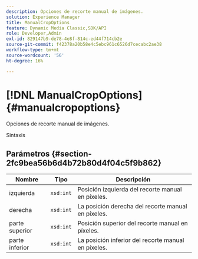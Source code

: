 ```yaml
---
description: Opciones de recorte manual de imágenes.
solution: Experience Manager
title: ManualCropOptions
feature: Dynamic Media Classic,SDK/API
role: Developer,Admin
exl-id: 829147b9-de78-4e8f-814c-ed44f714cb2e
source-git-commit: f42378a20b58e4c5ebc961c6526d7cecabc2ae38
workflow-type: tm+mt
source-wordcount: '56'
ht-degree: 16%

---
```


# [!DNL ManualCropOptions]{#manualcropoptions}

Opciones de recorte manual de imágenes.

Sintaxis

## Parámetros {#section-2fc9bea56b6d4b72b80d4f04c5f9b862}

| Nombre | Tipo | Descripción |
|---|---|---|
| izquierda | `xsd:int` | Posición izquierda del recorte manual en píxeles. |
| derecha | `xsd:int` | La posición derecha del recorte manual en píxeles. |
| parte superior | `xsd:int` | Posición superior del recorte manual en píxeles. |
| parte inferior | `xsd:int` | La posición inferior del recorte manual en píxeles. |
